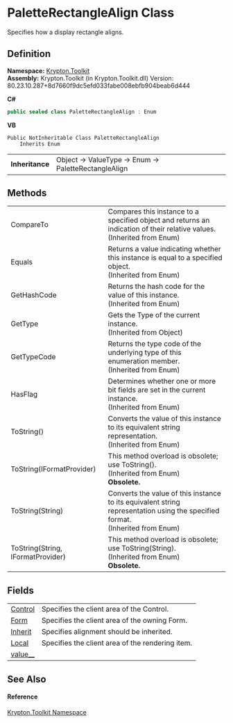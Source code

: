 # PaletteRectangleAlign Class


Specifies how a display rectangle aligns.



## Definition
**Namespace:** <a href="79d2eac2-21f4-54ff-7552-b20c33c30600.md">Krypton.Toolkit</a>  
**Assembly:** Krypton.Toolkit (in Krypton.Toolkit.dll) Version: 80.23.10.287+8d7660f9dc5efd033fabe008ebfb904beab6d444

**C#**
``` C#
public sealed class PaletteRectangleAlign : Enum
```
**VB**
``` VB
Public NotInheritable Class PaletteRectangleAlign
	Inherits Enum
```

<table><tr><td><strong>Inheritance</strong></td><td>Object  →  ValueType  →  Enum  →  PaletteRectangleAlign</td></tr>
</table>



## Methods
<table>
<tr>
<td>CompareTo</td>
<td>Compares this instance to a specified object and returns an indication of their relative values.<br />(Inherited from Enum)</td></tr>
<tr>
<td>Equals</td>
<td>Returns a value indicating whether this instance is equal to a specified object.<br />(Inherited from Enum)</td></tr>
<tr>
<td>GetHashCode</td>
<td>Returns the hash code for the value of this instance.<br />(Inherited from Enum)</td></tr>
<tr>
<td>GetType</td>
<td>Gets the Type of the current instance.<br />(Inherited from Object)</td></tr>
<tr>
<td>GetTypeCode</td>
<td>Returns the type code of the underlying type of this enumeration member.<br />(Inherited from Enum)</td></tr>
<tr>
<td>HasFlag</td>
<td>Determines whether one or more bit fields are set in the current instance.<br />(Inherited from Enum)</td></tr>
<tr>
<td>ToString()</td>
<td>Converts the value of this instance to its equivalent string representation.<br />(Inherited from Enum)</td></tr>
<tr>
<td>ToString(IFormatProvider)</td>
<td>This method overload is obsolete; use ToString().<br />(Inherited from Enum)<br /><strong>Obsolete.</strong></td></tr>
<tr>
<td>ToString(String)</td>
<td>Converts the value of this instance to its equivalent string representation using the specified format.<br />(Inherited from Enum)</td></tr>
<tr>
<td>ToString(String, IFormatProvider)</td>
<td>This method overload is obsolete; use ToString(String).<br />(Inherited from Enum)<br /><strong>Obsolete.</strong></td></tr>
</table>

## Fields
<table>
<tr>
<td><a href="d532d025-f063-b245-f2a3-0b3423adc895.md">Control</a></td>
<td>Specifies the client area of the Control.</td></tr>
<tr>
<td><a href="47c8f763-7142-da51-77a8-f7a75f25cbec.md">Form</a></td>
<td>Specifies the client area of the owning Form.</td></tr>
<tr>
<td><a href="c220f8a7-7564-cde0-e85d-d67239e8ea70.md">Inherit</a></td>
<td>Specifies alignment should be inherited.</td></tr>
<tr>
<td><a href="7f92c0da-0caa-6be8-aa39-b1b56b6f75b7.md">Local</a></td>
<td>Specifies the client area of the rendering item.</td></tr>
<tr>
<td><a href="8bb1ae51-7c88-eb8a-04ca-e10cdda71b84.md">value__</a></td>
<td> </td></tr>
</table>

## See Also


#### Reference
<a href="79d2eac2-21f4-54ff-7552-b20c33c30600.md">Krypton.Toolkit Namespace</a>  
